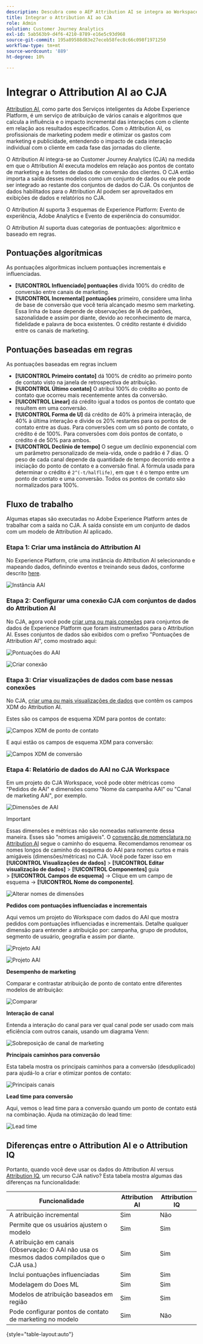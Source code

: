 ```yaml
---
description: Descubra como o AEP Attribution AI se integra ao Workspace no CJA.
title: Integrar o Attribution AI ao CJA
role: Admin
solution: Customer Journey Analytics
exl-id: 5ab563b9-d4f6-4210-8789-e16e5c93d968
source-git-commit: 195a89588d83e27eceb58fec8c66c098f1971250
workflow-type: tm+mt
source-wordcount: '889'
ht-degree: 10%

---
```


# Integrar o Attribution AI ao CJA

[Attribution AI](https://experienceleague.adobe.com/docs/experience-platform/intelligent-services/attribution-ai/overview.html?lang=en), como parte dos Serviços inteligentes da Adobe Experience Platform, é um serviço de atribuição de vários canais e algoritmos que calcula a influência e o impacto incremental das interações com o cliente em relação aos resultados especificados. Com o Attribution AI, os profissionais de marketing podem medir e otimizar os gastos com marketing e publicidade, entendendo o impacto de cada interação individual com o cliente em cada fase das jornadas do cliente.

O Attribution AI integra-se ao Customer Journey Analytics (CJA) na medida em que o Attribution AI executa modelos em relação aos pontos de contato de marketing e às fontes de dados de conversão dos clientes. O CJA então importa a saída desses modelos como um conjunto de dados ou ele pode ser integrado ao restante dos conjuntos de dados do CJA. Os conjuntos de dados habilitados para o Attribution AI podem ser aproveitados em exibições de dados e relatórios no CJA.

O Attribution AI suporta 3 esquemas de Experience Platform: Evento de experiência, Adobe Analytics e Evento de experiência do consumidor.

O Attribution AI suporta duas categorias de pontuações: algorítmico e baseado em regras.

## Pontuações algorítmicas

As pontuações algorítmicas incluem pontuações incrementais e influenciadas.

* **[!UICONTROL Influenciado] pontuações** divida 100% do crédito de conversão entre canais de marketing.
* **[!UICONTROL Incremental] pontuações** primeiro, considere uma linha de base de conversão que você teria alcançado mesmo sem marketing. Essa linha de base depende de observações de IA de padrões, sazonalidade e assim por diante, devido ao reconhecimento de marca, fidelidade e palavra de boca existentes. O crédito restante é dividido entre os canais de marketing.

## Pontuações baseadas em regras

As pontuações baseadas em regras incluem

* **[!UICONTROL Primeiro contato]** dá 100% de crédito ao primeiro ponto de contato visto na janela de retrospectiva de atribuição.
* **[!UICONTROL Último contato]** O atribui 100% do crédito ao ponto de contato que ocorreu mais recentemente antes da conversão.
* **[!UICONTROL Linear]** dá crédito igual a todos os pontos de contato que resultem em uma conversão.
* **[!UICONTROL Forma de U]** dá crédito de 40% à primeira interação, de 40% à última interação e divide os 20% restantes para os pontos de contato entre as duas. Para conversões com um só ponto de contato, o crédito é de 100%. Para conversões com dois pontos de contato, o crédito é de 50% para ambos.
* **[!UICONTROL Declínio de tempo]** O segue um declínio exponencial com um parâmetro personalizado de meia-vida, onde o padrão é 7 dias. O peso de cada canal depende da quantidade de tempo decorrido entre a iniciação do ponto de contato e a conversão final. A fórmula usada para determinar o crédito é `2^(-t/halflife)`, em que `t` é o tempo entre um ponto de contato e uma conversão. Todos os pontos de contato são normalizados para 100%.

## Fluxo de trabalho

Algumas etapas são executadas no Adobe Experience Platform antes de trabalhar com a saída no CJA. A saída consiste em um conjunto de dados com um modelo de Attribution AI aplicado.

### Etapa 1: Criar uma instância do Attribution AI

No Experience Platform, crie uma instância do Attribution AI selecionando e mapeando dados, definindo eventos e treinando seus dados, conforme descrito [here](https://experienceleague.adobe.com/docs/experience-platform/intelligent-services/attribution-ai/user-guide.html).

![Instância AAI](assets/aai-instance.png)

### Etapa 2: Configurar uma conexão CJA com conjuntos de dados do Attribution AI

No CJA, agora você pode [criar uma ou mais conexões](/help/connections/create-connection.md) para conjuntos de dados de Experience Platform que foram instrumentados para o Attribution AI. Esses conjuntos de dados são exibidos com o prefixo &quot;Pontuações de Attribution AI&quot;, como mostrado aqui:

![Pontuações do AAI](assets/aai-scores.png)

![Criar conexão](assets/aai-create-connection.png)

### Etapa 3: Criar visualizações de dados com base nessas conexões

No CJA, [criar uma ou mais visualizações de dados](/help/data-views/create-dataview.md) que contêm os campos XDM do Attribution AI.

Estes são os campos de esquema XDM para pontos de contato:

![Campos XDM de ponto de contato](assets/touchpoint-fields.png)

E aqui estão os campos de esquema XDM para conversão:

![Campos XDM de conversão](assets/conversion-fields.png)

### Etapa 4: Relatório de dados do AAI no CJA Workspace

Em um projeto do CJA Workspace, você pode obter métricas como &quot;Pedidos de AAI&quot; e dimensões como &quot;Nome da campanha AAI&quot; ou &quot;Canal de marketing AAI&quot;, por exemplo.

![Dimensões de AAI](assets/aai-dims.png)

>[!IMPORTANT]
>
>Essas dimensões e métricas não são nomeadas nativamente dessa maneira. Esses são &quot;nomes amigáveis&quot;. O [convenção de nomenclatura no Attribution AI](https://experienceleague.adobe.com/docs/experience-platform/intelligent-services/attribution-ai/input-output.html?lang=en#attribution-ai-output-data) segue o caminho do esquema. Recomendamos renomear os nomes longos de caminho do esquema do AAI para nomes curtos e mais amigáveis (dimensões/métricas) no CJA. Você pode fazer isso em **[!UICONTROL Visualizações de dados]** > **[!UICONTROL Editar visualização de dados]** > **[!UICONTROL Componentes]** guia > **[!UICONTROL Campos de esquema]** -> Clique em um campo de esquema -> **[!UICONTROL Nome do componente]**.

![Alterar nomes de dimensões](assets/change-name.png)

**Pedidos com pontuações influenciadas e incrementais**

Aqui vemos um projeto do Workspace com dados do AAI que mostra pedidos com pontuações influenciadas e incrementais. Detalhe qualquer dimensão para entender a atribuição por: campanha, grupo de produtos, segmento de usuário, geografia e assim por diante.

![Projeto AAI](assets/aai-project.png)

![Projeto AAI](assets/aai-project2.png)

**Desempenho de marketing**

Comparar e contrastar atribuição de ponto de contato entre diferentes modelos de atribuição:

![Comparar](assets/compare.png)

**Interação de canal**

Entenda a interação do canal para ver qual canal pode ser usado com mais eficiência com outros canais, usando um diagrama Venn:

![Sobreposição de canal de marketing](assets/mc-overlap.png)

**Principais caminhos para conversão**

Esta tabela mostra os principais caminhos para a conversão (desduplicado) para ajudá-lo a criar e otimizar pontos de contato:

![Principais canais](assets/top-channels.png)

**Lead time para conversão**

Aqui, vemos o lead time para a conversão quando um ponto de contato está na combinação. Ajuda na otimização do lead time:

![Lead time](assets/lead-time.png)

## Diferenças entre o Attribution AI e o Attribution IQ

Portanto, quando você deve usar os dados do Attribution AI versus [Attribution IQ](/help/analysis-workspace/attribution/overview.md), um recurso CJA nativo? Esta tabela mostra algumas das diferenças na funcionalidade:

| Funcionalidade | Attribution AI | Attribution IQ |
| --- | --- | --- |
| A atribuição incremental | Sim | Não |
| Permite que os usuários ajustem o modelo | Sim | Sim |
| A atribuição em canais (Observação: O AAI não usa os mesmos dados compilados que o CJA usa.) | Sim | Sim |
| Inclui pontuações influenciadas | Sim | Sim |
| Modelagem do Does ML | Sim | Sim |
| Modelos de atribuição baseados em região | Sim | Sim |
| Pode configurar pontos de contato de marketing no modelo | Sim | Não |

{style=&quot;table-layout:auto&quot;}
